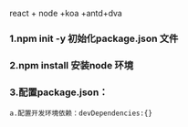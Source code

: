 react + node +koa +antd+dva


### 1.npm init -y 初始化package.json 文件
### 2.npm install 安装node 环境
### 3.配置package.json：
    a.配置开发环境依赖：devDependencies:{}

